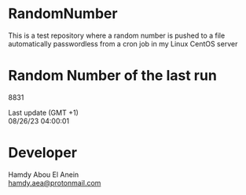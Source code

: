 # RandomNumber    
This is a test repository where a random number is pushed to a file automatically passwordless from a cron job in my Linux CentOS server    
# Random Number of the last run   
8831
      
Last update (GMT +1)    
08/26/23 04:00:01
# Developer    
Hamdy Abou El Anein   
hamdy.aea@protonmail.com
